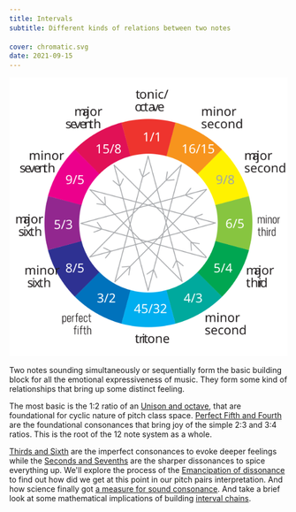 ```yaml
---
title: Intervals
subtitle: Different kinds of relations between two notes

cover: chromatic.svg
date: 2021-09-15
---
```


![svg](./chromatic.svg)

Two notes sounding simultaneously or sequentially form the basic building block for all the emotional expressiveness of music. They form some kind of relationships that bring up some distinct feeling. 

The most basic is the 1:2 ratio of an [Unison and octave](./unison-octave/index.md), that are foundational for cyclic nature of pitch class space. [Perfect Fifth and Fourth](./fifth-fourth/index.md) are the foundational consonances that bring joy of the simple 2:3 and 3:4 ratios. This is the root of the 12 note system as a whole.

[Thirds and Sixth](./third-sixth/index.md) are the imperfect consonances to evoke deeper feelings while the [Seconds and Sevenths](./second-seventh/index.md) are the sharper dissonances to spice everything up. We'll explore the process of the [Emancipation of dissonance](./emancipation/index.md) to find out how did we get at this point in our pitch pairs interpretation. And how science finally got [a measure for sound consonance](./dissonance/index.md). And take a brief look at some mathematical implications of building [interval chains](./cycles/index.md).

